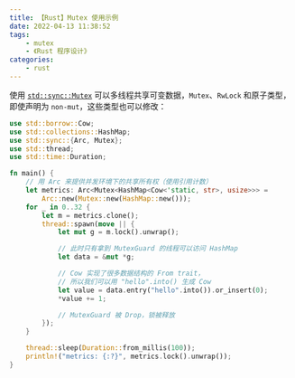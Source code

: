 ```yaml
---
title: 【Rust】Mutex 使用示例
date: 2022-04-13 11:38:52
tags:
    - mutex
    - 《Rust 程序设计》
categories:
    - rust
---
```


使用 [`std::sync::Mutex`](https://doc.rust-lang.org/std/sync/struct.Mutex.html) 可以多线程共享可变数据，`Mutex`、`RwLock` 和原子类型，即使声明为 `non-mut`，这些类型也可以修改：

```rust
use std::borrow::Cow;
use std::collections::HashMap;
use std::sync::{Arc, Mutex};
use std::thread;
use std::time::Duration;

fn main() {
    // 用 Arc 来提供并发环境下的共享所有权（使用引用计数）
    let metrics: Arc<Mutex<HashMap<Cow<'static, str>, usize>>> =
        Arc::new(Mutex::new(HashMap::new()));
    for _ in 0..32 {
        let m = metrics.clone();
        thread::spawn(move || {
            let mut g = m.lock().unwrap();

            // 此时只有拿到 MutexGuard 的线程可以访问 HashMap
            let data = &mut *g;

            // Cow 实现了很多数据结构的 From trait，
            // 所以我们可以用 "hello".into() 生成 Cow
            let value = data.entry("hello".into()).or_insert(0);
            *value += 1;

            // MutexGuard 被 Drop，锁被释放
        });
    }

    thread::sleep(Duration::from_millis(100));
    println!("metrics: {:?}", metrics.lock().unwrap());
}
```